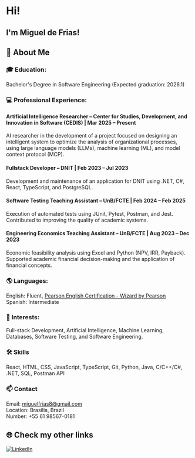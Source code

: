 # Hi!
## I'm Miguel de Frias!

## 🚀 About Me
### 🎓 Education:
Bachelor's Degree in Software Engineering (Expected graduation: 2026.1)
### 💻 Professional Experience: 

#### **Artificial Intelligence Researcher – Center for Studies, Development, and Innovation in Software (CEDIS)** | Mar 2025 – Present
AI researcher in the development of a project focused on designing an intelligent system to optimize the analysis of organizational processes, using large language models (LLMs), machine learning (ML), and model context protocol (MCP).

#### **Fullstack Developer – DNIT** | Feb 2023 – Jul 2023
Development and maintenance of an application for DNIT using .NET, C#, React, TypeScript, and PostgreSQL.

#### **Software Testing Teaching Assistant – UnB/FCTE** | Feb 2024 – Feb 2025
Execution of automated tests using JUnit, Pytest, Postman, and Jest. Contributed to improving the quality of academic systems.

#### **Engineering Economics Teaching Assistant – UnB/FCTE** | Aug 2023 – Dec 2023
Economic feasibility analysis using Excel and Python (NPV, IRR, Payback). Supported academic financial decision-making and the application of financial concepts.

### 🌎 Languages:
English: Fluent, [Pearson English Certification - Wizard by Pearson](/Cert.Ingles_MiguelBarbosa.pdf) <br>
Spanish: Intermediate
### 🌱 Interests: 
Full-stack Development, Artificial Intelligence, Machine Learning, Databases, Software Testing, and Software Engineering.
### 🛠️ Skills

React, HTML, CSS, JavaScript, TypeScript, Git, Python, Java, C/C++/C#, .NET, SQL, Postman API


### 📫 Contact
Email: miguelfrias8@gmail.com <br>
Location: Brasília, Brazil <br>
Number: +55 61 98567-0181

## 🌐 Check my other links
[![LinkedIn](https://img.shields.io/badge/LinkedIn-0077B5?style=for-the-badge&logo=linkedin&logoColor=white
)](https://www.linkedin.com/in/miguel-de-frias/)


